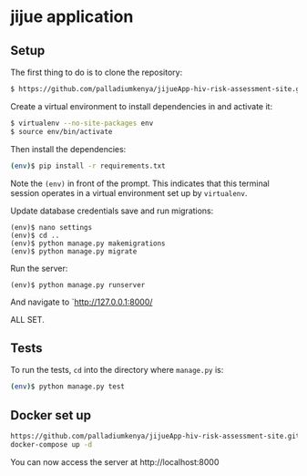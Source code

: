 # jijue application

## Setup

The first thing to do is to clone the repository:

```sh
$ https://github.com/palladiumkenya/jijueApp-hiv-risk-assessment-site.git
```

Create a virtual environment to install dependencies in and activate it:

```sh
$ virtualenv --no-site-packages env
$ source env/bin/activate
```

Then install the dependencies:

```sh
(env)$ pip install -r requirements.txt
```

Note the `(env)` in front of the prompt. This indicates that this terminal
session operates in a virtual environment set up by `virtualenv`.

Update database credentials save and run migrations:

```
(env)$ nano settings
(env)$ cd ..
(env)$ python manage.py makemigrations
(env)$ python manage.py migrate
```

Run the server:

```
(env)$ python manage.py runserver
```

And navigate to `http://127.0.0.1:8000/

ALL SET.

## Tests

To run the tests, `cd` into the directory where `manage.py` is:

```sh
(env)$ python manage.py test
```

## Docker set up
```sh
https://github.com/palladiumkenya/jijueApp-hiv-risk-assessment-site.git
docker-compose up -d
```
You can now access the server at http://localhost:8000
